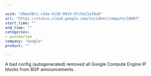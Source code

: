 ```yaml
---

uuid: "d9ae38c1-c5da-4138-9919-5fc5e21a70a9"
url: "https://status.cloud.google.com/incident/compute/16007"
start_time: ""
end_time: ""
categories:
- postmortem
company: "Google"
product: ""

---
```


A bad config (autogenerated) removed all Google Compute Engine IP blocks from BGP announcements.
